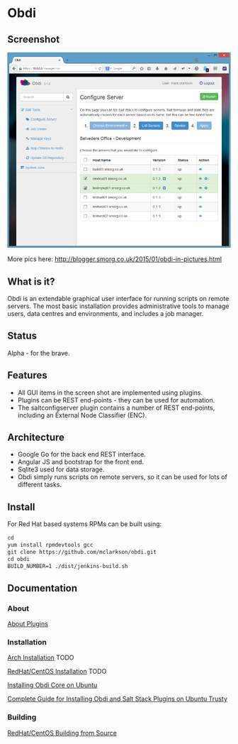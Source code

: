 # Obdi

## Screenshot

![](images/obdi-0.1.2.png?raw=true)

More pics here: http://blogger.smorg.co.uk/2015/01/obdi-in-pictures.html

## What is it?

Obdi is an extendable graphical user interface for running scripts on
remote servers.  The most basic installation provides administrative tools to
manage users, data centres and environments, and includes a job manager.

## Status

Alpha - for the brave.

## Features

* All GUI items in the screen shot are implemented using plugins.
* Plugins can be REST end-points - they can be used for automation.
* The saltconfigserver plugin contains a number of REST end-points, including an External Node Classifier (ENC).

## Architecture

* Google Go for the back end REST interface.
* Angular JS and bootstrap for the front end.
* Sqlite3 used for data storage.
* Obdi simply runs scripts on remote servers, so it can be used for lots of different tasks.

## Install

For Red Hat based systems RPMs can be built using:
```
cd
yum install rpmdevtools gcc
git clone https://github.com/mclarkson/obdi.git
cd obdi
BUILD_NUMBER=1 ./dist/jenkins-build.sh
```

## Documentation

### About

[About Plugins](https://github.com/mclarkson/obdi/blob/master/doc/plugins.md)

### Installation

[Arch Installation](https://github.com/mclarkson/obdi/blob/master/doc/arch_install.md) TODO

[RedHat/CentOS Installation](https://github.com/mclarkson/obdi/blob/master/doc/redhat_install.md) TODO

[Installing Obdi Core on Ubuntu](https://github.com/mclarkson/obdi/blob/master/doc/ubuntu_install.md)

[Complete Guide for Installing Obdi and Salt Stack Plugins on Ubuntu Trusty](https://github.com/mclarkson/obdi-salt-repository/blob/master/docs/ubuntu_guide.md)

### Building

[RedHat/CentOS Building from Source](https://github.com/mclarkson/obdi/blob/master/doc/redhat_build.md)

